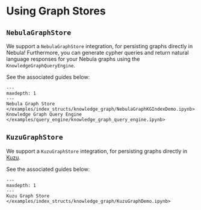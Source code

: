 # Using Graph Stores

## `NebulaGraphStore`

We support a `NebulaGraphStore` integration, for persisting graphs directly in Nebula! Furthermore, you can generate cypher queries and return natural language responses for your Nebula graphs using the `KnowledgeGraphQueryEngine`.

See the associated guides below:

```{toctree}
---
maxdepth: 1
---
Nebula Graph Store </examples/index_structs/knowledge_graph/NebulaGraphKGIndexDemo.ipynb>
Knowledge Graph Query Engine </examples/query_engine/knowledge_graph_query_engine.ipynb>
```

## `KuzuGraphStore`

We support a `KuzuGraphStore` integration, for persisting graphs directly in [Kuzu](https://kuzudb.com).

See the associated guides below:

```{toctree}
---
maxdepth: 1
---
Kuzu Graph Store </examples/index_structs/knowledge_graph/KuzuGraphDemo.ipynb>
```
